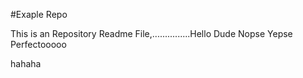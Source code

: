 #Exaple Repo

This is an Repository Readme File,...............Hello Dude Nopse Yepse Perfectooooo


hahaha
